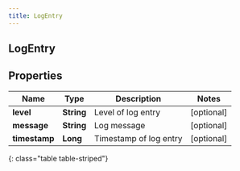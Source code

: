 ```yaml
---
title: LogEntry
---
```

## LogEntry


## Properties

| Name | Type | Description | Notes |
| ------------ | ------------- | ------------- | ------------- |
| **level** | <!----><!---->**String**<!----> | Level of log entry |  [optional] |
| **message** | <!----><!---->**String**<!----> | Log message |  [optional] |
| **timestamp** | <!----><!---->**Long**<!----> | Timestamp of log entry |  [optional] |
{: class="table table-striped"}



